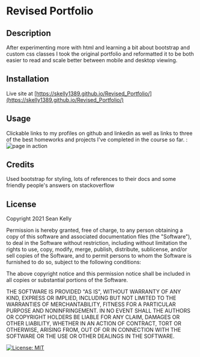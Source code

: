 # Revised Portfolio

## Description

After experimenting more with html and learning a bit about bootstrap and custom css classes I took the original portfolio and reformatted it to be both easier to read and scale better between mobile and desktop viewing.

## Installation

Live site at [https://skelly1389.github.io/Revised_Portfolio/](https://skelly1389.github.io/Revised_Portfolio/)

## Usage
Clickable links to my profiles on github and linkedin as well as links to three of the best homeworks and projects I've completed in the course so far.
    :
    ![page in action](assets/screenshots/screenshot1.png)
   
## Credits

Used bootstrap for styling, lots of references to their docs and some friendly people's answers on stackoverflow

## License

Copyright 2021 Sean Kelly

Permission is hereby granted, free of charge, to any person obtaining a copy of this software and associated documentation files (the "Software"), to deal in the Software without restriction, including without limitation the rights to use, copy, modify, merge, publish, distribute, sublicense, and/or sell copies of the Software, and to permit persons to whom the Software is furnished to do so, subject to the following conditions:

The above copyright notice and this permission notice shall be included in all copies or substantial portions of the Software.

THE SOFTWARE IS PROVIDED "AS IS", WITHOUT WARRANTY OF ANY KIND, EXPRESS OR IMPLIED, INCLUDING BUT NOT LIMITED TO THE WARRANTIES OF MERCHANTABILITY, FITNESS FOR A PARTICULAR PURPOSE AND NONINFRINGEMENT. IN NO EVENT SHALL THE AUTHORS OR COPYRIGHT HOLDERS BE LIABLE FOR ANY CLAIM, DAMAGES OR OTHER LIABILITY, WHETHER IN AN ACTION OF CONTRACT, TORT OR OTHERWISE, ARISING FROM, OUT OF OR IN CONNECTION WITH THE SOFTWARE OR THE USE OR OTHER DEALINGS IN THE SOFTWARE.

[![License: MIT](https://img.shields.io/badge/License-MIT-yellow.svg)](https://opensource.org/licenses/MIT)

